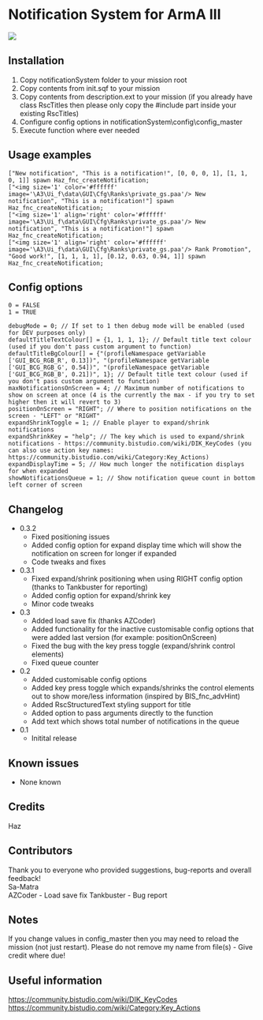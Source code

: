 # Notification System for ArmA III

![](https://i.imgur.com/ZBVeGta.jpg)

## Installation

1) Copy notificationSystem folder to your mission root
2) Copy contents from init.sqf to your mission
3) Copy contents from description.ext to your mission (if you already have class RscTitles then please only copy the #include part inside your existing RscTitles)
4) Configure config options in notificationSystem\config\config_master
5) Execute function where ever needed

## Usage examples

```sqf
["New notification", "This is a notification!", [0, 0, 0, 1], [1, 1, 0, 1]] spawn Haz_fnc_createNotification;
["<img size='1' color='#ffffff' image='\A3\Ui_f\data\GUI\Cfg\Ranks\private_gs.paa'/> New notification", "This is a notification!"] spawn Haz_fnc_createNotification;
["<img size='1' align='right' color='#ffffff' image='\A3\Ui_f\data\GUI\Cfg\Ranks\private_gs.paa'/> New notification", "This is a notification!"] spawn Haz_fnc_createNotification;
["<img size='1' align='right' color='#ffffff' image='\A3\Ui_f\data\GUI\Cfg\Ranks\private_gs.paa'/> Rank Promotion", "Good work!", [1, 1, 1, 1], [0.12, 0.63, 0.94, 1]] spawn Haz_fnc_createNotification;
```

## Config options

```
0 = FALSE
1 = TRUE
```

```
debugMode = 0; // If set to 1 then debug mode will be enabled (used for DEV purposes only)
defaultTitleTextColour[] = {1, 1, 1, 1}; // Default title text colour (used if you don't pass custom argument to function)
defaultTitleBgColour[] = {"(profileNamespace getVariable ['GUI_BCG_RGB_R', 0.13])", "(profileNamespace getVariable ['GUI_BCG_RGB_G', 0.54])", "(profileNamespace getVariable ['GUI_BCG_RGB_B', 0.21])", 1}; // Default title text colour (used if you don't pass custom argument to function)
maxNotificationsOnScreen = 4; // Maximum number of notifications to show on screen at once (4 is the currently the max - if you try to set higher then it will revert to 3)
positionOnScreen = "RIGHT"; // Where to position notifications on the screen - "LEFT" or "RIGHT"
expandShrinkToggle = 1; // Enable player to expand/shrink notifications
expandShrinkKey = "help"; // The key which is used to expand/shrink notifications - https://community.bistudio.com/wiki/DIK_KeyCodes (you can also use action key names: https://community.bistudio.com/wiki/Category:Key_Actions)
expandDisplayTime = 5; // How much longer the notification displays for when expanded
showNotificationsQueue = 1; // Show notification queue count in bottom left corner of screen
```

## Changelog

* 0.3.2
	* Fixed positioning issues
	* Added config option for expand display time which will show the notification on screen for longer if expanded
	* Code tweaks and fixes
* 0.3.1
	* Fixed expand/shrink positioning when using RIGHT config option (thanks to Tankbuster for reporting)
	* Added config option for expand/shrink key
	* Minor code tweaks
* 0.3
	* Added load save fix (thanks AZCoder)
	* Added functionality for the inactive customisable config options that were added last version (for example: positionOnScreen)
	* Fixed the bug with the key press toggle (expand/shrink control elements)
	* Fixed queue counter
* 0.2
	* Added customisable config options
	* Added key press toggle which expands/shrinks the control elements out to show more/less information (inspired by BIS_fnc_advHint)
	* Added RscStructuredText styling support for title
	* Added option to pass arguments directly to the function
	* Add text which shows total number of notifications in the queue
* 0.1
	* Initital release

## Known issues

* None known

## Credits

Haz

## Contributors

Thank you to everyone who provided suggestions, bug-reports and overall feedback!<br>
Sa-Matra<br>
AZCoder - Load save fix
Tankbuster - Bug report

## Notes

If you change values in config_master then you may need to reload the mission (not just restart). Please do not remove my name from file(s) - Give credit where due!

## Useful information

https://community.bistudio.com/wiki/DIK_KeyCodes<br>
https://community.bistudio.com/wiki/Category:Key_Actions